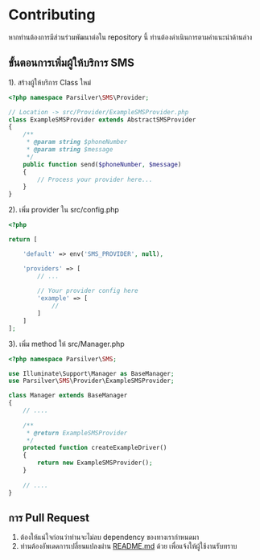 # Contributing

หากท่านต้องการมีส่วนร่วมพัฒนาต่อใน repository นี้ ท่านต้องดำเนินการตามคำแนะนำด้านล่าง


## ขั้นตอนการเพิ่มผู้ให้บริการ SMS
1). สร้างผู้ให้บริการ Class ใหม่
```php
<?php namespace Parsilver\SMS\Provider;

// Location -> src/Provider/ExampleSMSProvider.php
class ExampleSMSProvider extends AbstractSMSProvider
{
    /**
     * @param string $phoneNumber
     * @param string $message
     */
    public function send($phoneNumber, $message)
    {
        // Process your provider here...
    }
}


```


2). เพิ่ม provider ใน src/config.php
```php
<?php

return [

    'default' => env('SMS_PROVIDER', null),

    'providers' => [
        // ...
        
        // Your provider config here
        'example' => [
            //
        ]
    ]
];
```

3). เพิ่ม method ให้ src/Manager.php
```php
<?php namespace Parsilver\SMS;

use Illuminate\Support\Manager as BaseManager;
use Parsilver\SMS\Provider\ExampleSMSProvider;

class Manager extends BaseManager
{
    // ....
    
    /**
     * @return ExampleSMSProvider
     */
    protected function createExampleDriver()
    {
        return new ExampleSMSProvider();
    }
    
    // ....
}
```



## การ Pull Request

1. ต้องให้แน่ใจก่อนว่าท่านจะไม่ลบ dependency ของทางเรากำหนดมา
2. ท่านต้องอัพเดดการเปลี่ยนแปลงผ่าน [README.md](README.md) ด้วย เพื่อแจ้งให้ผู้ใช้งานรับทราบ